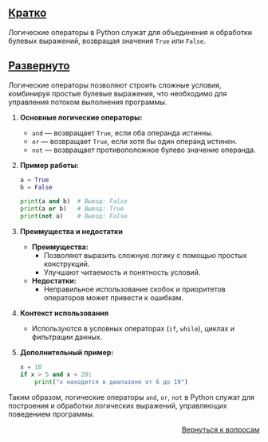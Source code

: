## <u>Кратко</u>

Логические операторы в Python служат для объединения и обработки булевых выражений, возвращая значения `True` или
`False`.

## <u>Развернуто</u>

Логические операторы позволяют строить сложные условия, комбинируя простые булевые выражения, что необходимо для
управления потоком выполнения программы.

1. **Основные логические операторы:**
    - `and` — возвращает `True`, если оба операнда истинны.
    - `or` — возвращает `True`, если хотя бы один операнд истинен.
    - `not` — возвращает противоположное булево значение операнда.

2. **Пример работы:**
    ```python
    a = True
    b = False

    print(a and b)  # Вывод: False
    print(a or b)   # Вывод: True
    print(not a)    # Вывод: False
    ```

3. **Преимущества и недостатки**
    - **Преимущества:**
        - Позволяют выразить сложную логику с помощью простых конструкций.
        - Улучшают читаемость и понятность условий.
    - **Недостатки:**
        - Неправильное использование скобок и приоритетов операторов может привести к ошибкам.

4. **Контекст использования**
    - Используются в условных операторах (`if`, `while`), циклах и фильтрации данных.

5. **Дополнительный пример:**
    ```python
    x = 10
    if x > 5 and x < 20:
        print("x находится в диапазоне от 6 до 19")
    ```

Таким образом, логические операторы `and`, `or`, `not` в Python служат для построения и обработки логических выражений,
управляющих поведением программы.

<div align="right">

[Вернуться к вопросам](../Вопросы.md)

</div>
